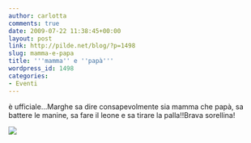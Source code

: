 ```yaml
---
author: carlotta
comments: true
date: 2009-07-22 11:38:45+00:00
layout: post
link: http://pilde.net/blog/?p=1498
slug: mamma-e-papa
title: '''mamma'' e ''papà'''
wordpress_id: 1498
categories:
- Eventi
---
```


è ufficiale...Marghe sa dire consapevolmente sia mamma che papà, sa battere le manine, sa fare il leone e sa tirare la palla!!Brava sorellina!

![]({{baseurl}}/uploads/2009/07/arance.jpg)



